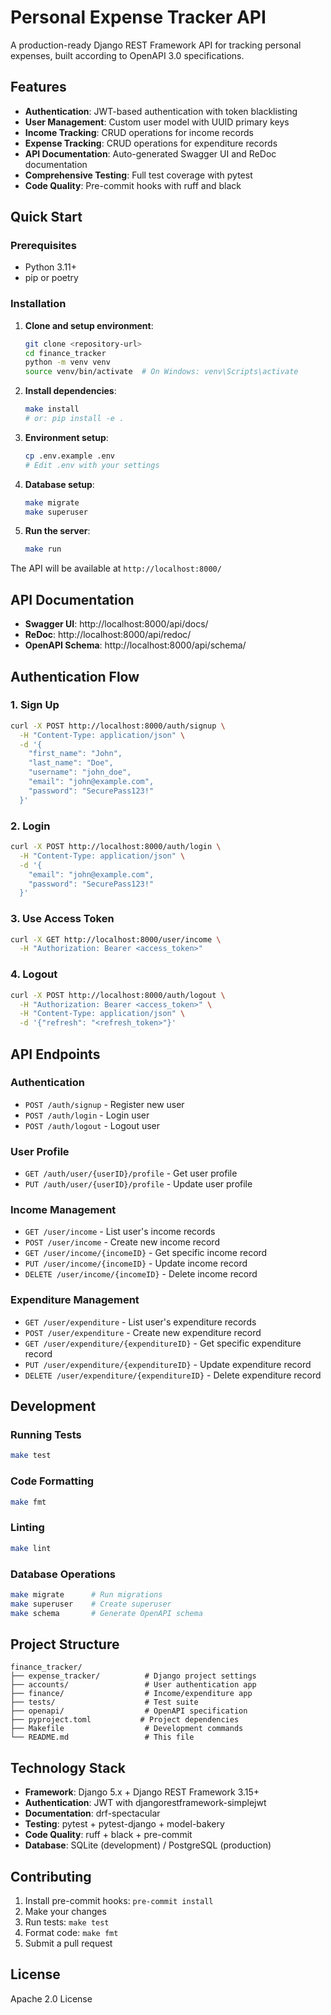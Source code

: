 # Personal Expense Tracker API

A production-ready Django REST Framework API for tracking personal expenses, built according to OpenAPI 3.0 specifications.

## Features

- **Authentication**: JWT-based authentication with token blacklisting
- **User Management**: Custom user model with UUID primary keys
- **Income Tracking**: CRUD operations for income records
- **Expense Tracking**: CRUD operations for expenditure records
- **API Documentation**: Auto-generated Swagger UI and ReDoc documentation
- **Comprehensive Testing**: Full test coverage with pytest
- **Code Quality**: Pre-commit hooks with ruff and black

## Quick Start

### Prerequisites

- Python 3.11+
- pip or poetry

### Installation

1. **Clone and setup environment**:
   ```bash
   git clone <repository-url>
   cd finance_tracker
   python -m venv venv
   source venv/bin/activate  # On Windows: venv\Scripts\activate
   ```

2. **Install dependencies**:
   ```bash
   make install
   # or: pip install -e .
   ```

3. **Environment setup**:
   ```bash
   cp .env.example .env
   # Edit .env with your settings
   ```

4. **Database setup**:
   ```bash
   make migrate
   make superuser
   ```

5. **Run the server**:
   ```bash
   make run
   ```

The API will be available at `http://localhost:8000/`

## API Documentation

- **Swagger UI**: http://localhost:8000/api/docs/
- **ReDoc**: http://localhost:8000/api/redoc/
- **OpenAPI Schema**: http://localhost:8000/api/schema/

## Authentication Flow

### 1. Sign Up
```bash
curl -X POST http://localhost:8000/auth/signup \
  -H "Content-Type: application/json" \
  -d '{
    "first_name": "John",
    "last_name": "Doe", 
    "username": "john_doe",
    "email": "john@example.com",
    "password": "SecurePass123!"
  }'
```

### 2. Login
```bash
curl -X POST http://localhost:8000/auth/login \
  -H "Content-Type: application/json" \
  -d '{
    "email": "john@example.com",
    "password": "SecurePass123!"
  }'
```

### 3. Use Access Token
```bash
curl -X GET http://localhost:8000/user/income \
  -H "Authorization: Bearer <access_token>"
```

### 4. Logout
```bash
curl -X POST http://localhost:8000/auth/logout \
  -H "Authorization: Bearer <access_token>" \
  -H "Content-Type: application/json" \
  -d '{"refresh": "<refresh_token>"}'
```

## API Endpoints

### Authentication
- `POST /auth/signup` - Register new user
- `POST /auth/login` - Login user
- `POST /auth/logout` - Logout user

### User Profile
- `GET /auth/user/{userID}/profile` - Get user profile
- `PUT /auth/user/{userID}/profile` - Update user profile

### Income Management
- `GET /user/income` - List user's income records
- `POST /user/income` - Create new income record
- `GET /user/income/{incomeID}` - Get specific income record
- `PUT /user/income/{incomeID}` - Update income record
- `DELETE /user/income/{incomeID}` - Delete income record

### Expenditure Management
- `GET /user/expenditure` - List user's expenditure records
- `POST /user/expenditure` - Create new expenditure record
- `GET /user/expenditure/{expenditureID}` - Get specific expenditure record
- `PUT /user/expenditure/{expenditureID}` - Update expenditure record
- `DELETE /user/expenditure/{expenditureID}` - Delete expenditure record

## Development

### Running Tests
```bash
make test
```

### Code Formatting
```bash
make fmt
```

### Linting
```bash
make lint
```

### Database Operations
```bash
make migrate      # Run migrations
make superuser    # Create superuser
make schema       # Generate OpenAPI schema
```

## Project Structure

```
finance_tracker/
├── expense_tracker/          # Django project settings
├── accounts/                 # User authentication app
├── finance/                  # Income/expenditure app
├── tests/                    # Test suite
├── openapi/                  # OpenAPI specification
├── pyproject.toml           # Project dependencies
├── Makefile                  # Development commands
└── README.md                 # This file
```

## Technology Stack

- **Framework**: Django 5.x + Django REST Framework 3.15+
- **Authentication**: JWT with djangorestframework-simplejwt
- **Documentation**: drf-spectacular
- **Testing**: pytest + pytest-django + model-bakery
- **Code Quality**: ruff + black + pre-commit
- **Database**: SQLite (development) / PostgreSQL (production)

## Contributing

1. Install pre-commit hooks: `pre-commit install`
2. Make your changes
3. Run tests: `make test`
4. Format code: `make fmt`
5. Submit a pull request

## License

Apache 2.0 License
